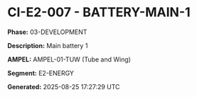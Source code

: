 # CI-E2-007 - BATTERY-MAIN-1

**Phase:** 03-DEVELOPMENT

**Description:** Main battery 1

**AMPEL:** AMPEL-01-TUW (Tube and Wing)

**Segment:** E2-ENERGY

**Generated:** 2025-08-25 17:27:29 UTC
